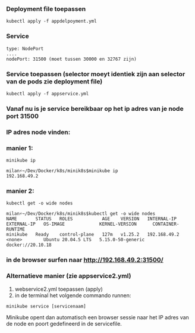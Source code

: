 ### Deployment file toepassen
```
kubectl apply -f appdelpoyment.yml
```
### Service
```
type: NodePort 
....
nodePort: 31500 (moet tussen 30000 en 32767 zijn)
```
### Service toepassen (selector moeyt identiek zijn aan selector van de pods zie deployment file)
```
kubectl apply -f appservice.yml
```
### Vanaf nu is je service bereikbaar op het ip adres van je node port 31500

### IP adres node vinden:

### manier 1: 
```
minikube ip
```

```
milan⚡️~/Dev/Docker/k8s/minik8s$minikube ip
192.168.49.2
```

### manier 2:
```
kubectl get -o wide nodes
``` 

```
milan⚡️~/Dev/Docker/k8s/minik8s$kubectl get -o wide nodes
NAME       STATUS   ROLES           AGE    VERSION   INTERNAL-IP    EXTERNAL-IP   OS-IMAGE             KERNEL-VERSION      CONTAINER-RUNTIME
minikube   Ready    control-plane   127m   v1.25.2   192.168.49.2   <none>        Ubuntu 20.04.5 LTS   5.15.0-50-generic   docker://20.10.18
```
### in de browser surfen naar http://192.168.49.2:31500/

### Alternatieve manier (zie appservice2.yml)

1. webservice2.yml toepassen (apply)
2. in de terminal het volgende commando runnen:
```
minikube service [servicenaam]
```

Minikube opent dan automatisch een browser sessie naar het IP adres van de node en poort gedefineerd in de servicefile.